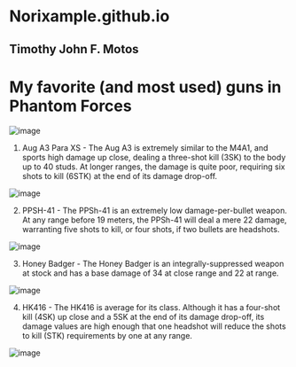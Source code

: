 # Norixample.github.io
Timothy John F. Motos 
---




# My favorite (and most used) guns in Phantom Forces


![image](https://github.com/Norixample/Norixample.github.io/assets/150984593/4f3fd2bf-3128-4692-9a7b-f90bf0020531)






1. Aug A3 Para XS - The Aug A3 is extremely similar to the M4A1, and sports high damage up close, dealing a three-shot kill (3SK) to the body up to 40 studs. At longer ranges, the damage is quite poor, requiring six shots to kill (6STK) at the end of its damage drop-off.


![image](https://github.com/Norixample/Norixample.github.io/assets/150984593/b02c2aca-5413-4219-aa6d-d9036a2b295e)


2. PPSH-41 - The PPSh-41 is an extremely low damage-per-bullet weapon. At any range before 19 meters, the PPSh-41 will deal a mere 22 damage, warranting five shots to kill, or four shots, if two bullets are headshots.


![image](https://github.com/Norixample/Norixample.github.io/assets/150984593/5326aa5b-ae92-4f5c-b48d-372870beb5f4)


3. Honey Badger - The Honey Badger is an integrally-suppressed weapon at stock and has a base damage of 34 at close range and 22 at range.

![image](https://github.com/Norixample/Norixample.github.io/assets/150984593/0fbbd627-c5ff-4e64-b4a4-e96a2268e689)

4. HK416 - The HK416 is average for its class. Although it has a four-shot kill (4SK) up close and a 5SK at the end of its damage drop-off, its damage values are high enough that one headshot will reduce the shots to kill (STK) requirements by one at any range.

![image](https://github.com/Norixample/Norixample.github.io/assets/150984593/e08b7b7e-79ae-4b1b-87a3-726f219bfb91)






